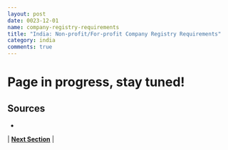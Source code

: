 ```yaml
---
layout: post
date: 0023-12-01
name: company-registry-requirements
title: "India: Non-profit/For-profit Company Registry Requirements"
category: india
comments: true
---
```


# Page in progress, stay tuned!

Sources
---

- 


| **[Next Section]( https://neo-project.github.io/global-blockchain-compliance-hub//india/india-team-member-nationality-requirements.html)** |
